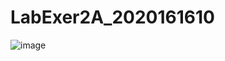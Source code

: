 # LabExer2A_2020161610

 ![image](https://user-images.githubusercontent.com/101295973/162867204-43f21f41-93d6-4fe3-b255-13e5587ffc92.png)
